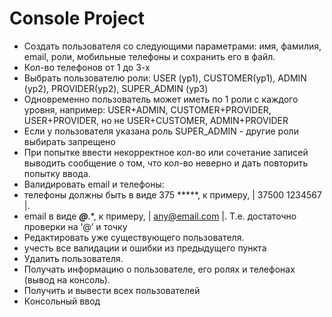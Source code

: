 # Console Project

- Создать пользователя со следующими параметрами: имя, фамилия, email, роли, мобильные телефоны и сохранить его в файл.
- Кол-во телефонов от 1 до 3-х
- Выбрать пользователю роли: USER (ур1), CUSTOMER(ур1), ADMIN (ур2), PROVIDER(ур2), SUPER_ADMIN (ур3)
- Одновременно пользователь может иметь по 1 роли с каждого уровня, например: USER+ADMIN, CUSTOMER+PROVIDER, USER+PROVIDER, но не USER+CUSTOMER, ADMIN+PROVIDER
- Если у пользователя указана роль SUPER_ADMIN - другие роли выбирать запрещено
- При попытке ввести некорректное кол-во или сочетание записей выводить сообщение о том, что кол-во неверно и дать повторить попытку ввода.
- Валидировать email и телефоны:
- телефоны должны быть в виде 375 *****, к примеру, | 37500 1234567 |.
- email в виде *****@*****.*, к примеру, | any@email.com |. Т.е. достаточно проверки на ‘@’ и точку
- Редактировать уже существующего пользователя.
- учесть все валидации и ошибки из предыдущего пункта
- Удалить пользователя.
- Получать информацию о пользователе, его ролях и телефонах (вывод на консоль).
- Получить и вывести всех пользователей
- Консольный ввод

